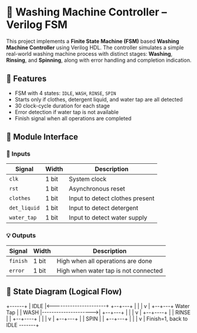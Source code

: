# 🧼 Washing Machine Controller – Verilog FSM

This project implements a **Finite State Machine (FSM)** based **Washing Machine Controller** using Verilog HDL. The controller simulates a simple real-world washing machine process with distinct stages: **Washing**, **Rinsing**, and **Spinning**, along with error handling and completion indication.

## 🔧 Features

- FSM with 4 states: `IDLE`, `WASH`, `RINSE`, `SPIN`
- Starts only if clothes, detergent liquid, and water tap are all detected
- 30 clock-cycle duration for each stage
- Error detection if water tap is not available
- Finish signal when all operations are completed

## 🧩 Module Interface

### 🔌 Inputs
| Signal       | Width | Description                          |
|--------------|-------|--------------------------------------|
| `clk`        | 1 bit | System clock                         |
| `rst`        | 1 bit | Asynchronous reset                   |
| `clothes`    | 1 bit | Input to detect clothes present      |
| `det_liquid` | 1 bit | Input to detect detergent            |
| `water_tap`  | 1 bit | Input to detect water supply         |

### 💡 Outputs
| Signal   | Width | Description                            |
|----------|-------|----------------------------------------|
| `finish` | 1 bit | High when all operations are done      |
| `error`  | 1 bit | High when water tap is not connected   |

## 🚦 State Diagram (Logical Flow)

  +------+
  | IDLE |<----------------------+
  +--+---+                       |
     |                          |
     v                          |
  +--+---+        Water Tap     |
  | WASH |--------------------->|
  +--+---+                       |
     |                          |
     v                          |
  +--+----+                     |
  | RINSE |                     |
  +--+----+                     |
     |                          |
     v                          |
  +--+---+                      |
  | SPIN |                      |
  +--+---+                      |
     |                          |
     v                          |
 Finish=1, back to IDLE -------+
